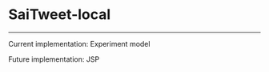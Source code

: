 # SaiTweet-local

---------------

Current implementation: Experiment model<br/>

Future implementation: JSP 
